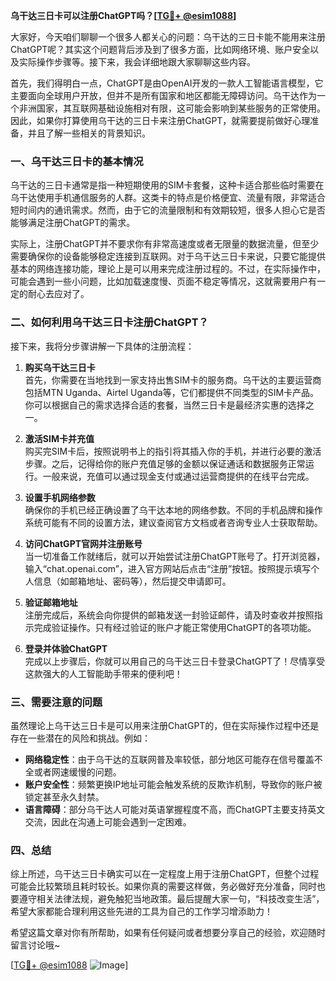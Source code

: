 **乌干达三日卡可以注册ChatGPT吗？[[TG💪+ @esim1088](https://t.me/s/esim1088)]**

大家好，今天咱们聊聊一个很多人都关心的问题：乌干达的三日卡能不能用来注册ChatGPT呢？其实这个问题背后涉及到了很多方面，比如网络环境、账户安全以及实际操作步骤等。接下来，我会详细地跟大家聊聊这些内容。

首先，我们得明白一点，ChatGPT是由OpenAI开发的一款人工智能语言模型，它主要面向全球用户开放，但并不是所有国家和地区都能无障碍访问。乌干达作为一个非洲国家，其互联网基础设施相对有限，这可能会影响到某些服务的正常使用。因此，如果你打算使用乌干达的三日卡来注册ChatGPT，就需要提前做好心理准备，并且了解一些相关的背景知识。

### 一、乌干达三日卡的基本情况

乌干达的三日卡通常是指一种短期使用的SIM卡套餐，这种卡适合那些临时需要在乌干达使用手机通信服务的人群。这类卡的特点是价格便宜、流量有限，非常适合短时间内的通讯需求。然而，由于它的流量限制和有效期较短，很多人担心它是否能够满足注册ChatGPT的需求。

实际上，注册ChatGPT并不要求你有非常高速度或者无限量的数据流量，但至少需要确保你的设备能够稳定连接到互联网。对于乌干达三日卡来说，只要它能提供基本的网络连接功能，理论上是可以用来完成注册过程的。不过，在实际操作中，可能会遇到一些小问题，比如加载速度慢、页面不稳定等情况，这就需要用户有一定的耐心去应对了。

### 二、如何利用乌干达三日卡注册ChatGPT？

接下来，我将分步骤讲解一下具体的注册流程：

1. **购买乌干达三日卡**  
   首先，你需要在当地找到一家支持出售SIM卡的服务商。乌干达的主要运营商包括MTN Uganda、Airtel Uganda等，它们都提供不同类型的SIM卡产品。你可以根据自己的需求选择合适的套餐，当然三日卡是最经济实惠的选择之一。

2. **激活SIM卡并充值**  
   购买完SIM卡后，按照说明书上的指引将其插入你的手机，并进行必要的激活步骤。之后，记得给你的账户充值足够的金额以保证通话和数据服务正常运行。一般来说，充值可以通过现金支付或通过运营商提供的在线平台完成。

3. **设置手机网络参数**  
   确保你的手机已经正确设置了乌干达本地的网络参数。不同的手机品牌和操作系统可能有不同的设置方法，建议查阅官方文档或者咨询专业人士获取帮助。

4. **访问ChatGPT官网并注册账号**  
   当一切准备工作就绪后，就可以开始尝试注册ChatGPT账号了。打开浏览器，输入“chat.openai.com”，进入官方网站后点击“注册”按钮。按照提示填写个人信息（如邮箱地址、密码等），然后提交申请即可。

5. **验证邮箱地址**  
   注册完成后，系统会向你提供的邮箱发送一封验证邮件，请及时查收并按照指示完成验证操作。只有经过验证的账户才能正常使用ChatGPT的各项功能。

6. **登录并体验ChatGPT**  
   完成以上步骤后，你就可以用自己的乌干达三日卡登录ChatGPT了！尽情享受这款强大的人工智能助手带来的便利吧！

### 三、需要注意的问题

虽然理论上乌干达三日卡是可以用来注册ChatGPT的，但在实际操作过程中还是存在一些潜在的风险和挑战。例如：
- **网络稳定性**：由于乌干达的互联网普及率较低，部分地区可能存在信号覆盖不全或者网速缓慢的问题。
- **账户安全性**：频繁更换IP地址可能会触发系统的反欺诈机制，导致你的账户被锁定甚至永久封禁。
- **语言障碍**：部分乌干达人可能对英语掌握程度不高，而ChatGPT主要支持英文交流，因此在沟通上可能会遇到一定困难。

### 四、总结

综上所述，乌干达三日卡确实可以在一定程度上用于注册ChatGPT，但整个过程可能会比较繁琐且耗时较长。如果你真的需要这样做，务必做好充分准备，同时也要遵守相关法律法规，避免触犯当地政策。最后提醒大家一句，“科技改变生活”，希望大家都能合理利用这些先进的工具为自己的工作学习增添助力！

希望这篇文章对你有所帮助，如果有任何疑问或者想要分享自己的经验，欢迎随时留言讨论哦~ 

[[TG💪+ @esim1088](https://t.me/s/esim1088) ![Image](https://i.postimg.cc/4NQfJmqS/Snipaste-2025-05-13-00-14-12.png)]